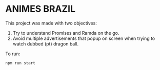 # ANIMES BRAZIL

This project was made with two objectives:
  1. Try to understand Promises and Ramda on the go. 
  2. Avoid multiple advertisements that popup on screen when trying to watch dubbed (pt) dragon ball.

To run:

`npm run start`